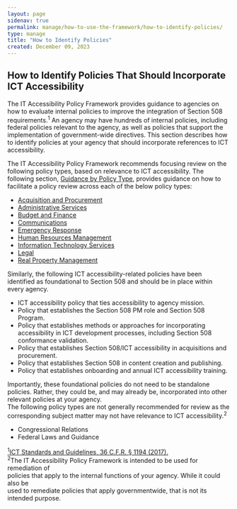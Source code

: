 ```yaml
---
layout: page
sidenav: true
permalink: manage/how-to-use-the-framework/how-to-identify-policies/
type: manage
title: "How to Identify Policies"
created: December 09, 2023
---
```


<h2 id="standards">
  How to Identify Policies That Should Incorporate ICT Accessibility
</h2>
The IT Accessibility Policy Framework provides guidance to agencies on how to evaluate internal policies to improve the integration of Section 508 requirements.<sup>1</sup> An agency may have hundreds of internal policies, including federal policies relevant to the agency, as well as policies that support the implementation of government-wide directives. This section describes how to identify policies at your agency that should incorporate references to ICT accessibility.<br>

The IT Accessibility Policy Framework recommends focusing review on the following policy types, based on relevance to ICT accessibility. The following section, <a href="{{site.baseurl}}/manage/guidance-by-policy-type/approach/">Guidance by Policy Type</a>, provides guidance on how to facilitate a policy review across each of the below policy types:

<ul>
    <li>
        <a href="{{site.baseurl}}/manage/guidance-by-policy-type/acquisition-and-procurement/">Acquisition and Procurement</a>
    </li>
    <li>
        <a href="{{site.baseurl}}/manage/guidance-by-policy-type/administrative-services/">Administrative Services</a>
    </li>
    <li>
        <a href="{{site.baseurl}}/manage/guidance-by-policy-type/budget-and-finance/">Budget and Finance</a>
    </li>
    <li>
        <a href="{{site.baseurl}}/manage/guidance-by-policy-type/communications/">Communications</a>
    </li>
    <li>
        <a href="{{site.baseurl}}/manage/guidance-by-policy-type/emergency-response/">Emergency Response</a>
    </li>
    <li>
        <a href="{{site.baseurl}}/manage/guidance-by-policy-type/human-resources-management/">Human Resources Management</a>
    </li>
    <li>
        <a href="{{site.baseurl}}/manage/guidance-by-policy-type/information-technology-services/">Information Technology Services</a>
    </li>
    <li>
        <a href="{{site.baseurl}}/manage/guidance-by-policy-type/legal/">Legal</a>
    </li>
    <li>
        <a href="{{site.baseurl}}/manage/guidance-by-policy-type/real-property-management/">Real Property Management</a>
    </li>
</ul>
Similarly, the following ICT accessibility-related policies have been identified as foundational to Section 508 and should be in place within every agency. 
<ul>
    <li>ICT accessibility policy that ties accessibility to agency mission.</li>
    <li>Policy that establishes the Section 508 PM role and Section 508 Program.</li>
    <li>Policy that establishes methods or approaches for incorporating accessibility in ICT development processes, including Section 508 conformance validation.</li>
    <li>Policy that establishes Section 508/ICT accessibility in acquisitions and procurement. </li>
    <li>Policy that establishes Section 508 in content creation and publishing.</li>
    <li>Policy that establishes onboarding and annual ICT accessibility training.</li>
</ul>
Importantly, these foundational policies do not need to be standalone policies. Rather, they could be, and may already be, incorporated into other relevant policies at your agency.
<br>
The following policy types are not generally recommended for review as the corresponding subject matter may not have relevance to ICT accessibility.<sup>2</sup>

<ul>
    <li>Congressional Relations</li>
    <li>Federal Laws and Guidance</li>
</ul>

<a class="hover-large" href="https://www.access-board.gov/ict/ict-final-rule.pdf"><sup>1</sup>ICT Standards and Guidelines, 36 C.F.R. § 1194 (2017).</a>
<br>
<a class="hover-large nolink" ><sup>2</sup>The IT Accessibility Policy Framework is intended to be used for remediation of<br> policies that apply to the internal functions of your agency. While it could also be<br> used to remediate policies that apply governmentwide, that is not its <br>intended purpose.</a>




